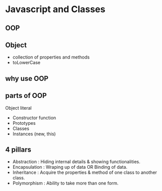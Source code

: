 
# Javascript and Classes

## OOP

## Object
- collection of properties and methods
- toLowerCase

## why use OOP

## parts of OOP
Object literal 

- Constructor function
- Prototypes
- Classes
- Instances (new, this)


## 4 pillars
- Abstraction : Hiding internal details & showing functionalities.
- Encapsulation : Wraping up of data OR Binding of data.
- Inheritance : Acquire the properties & method of one class to another class.
- Polymorphism : Ability to take more than one form.
